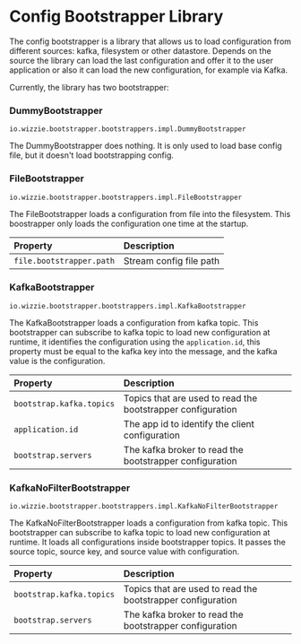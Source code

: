 # Config Bootstrapper Library

The config bootstrapper is a library that allows us to load configuration from different sources: kafka, filesystem or other datastore. Depends on the source the library can load the last configuration and offer it to the user application or also it can load the new configuration, for example via Kafka.

Currently, the library has two bootstrapper:

### DummyBootstrapper

`io.wizzie.bootstrapper.bootstrappers.impl.DummyBootstrapper`

The DummyBootstrapper does nothing. It is only used to load base config file, but it doesn't load bootstrapping config.

### FileBootstrapper

`io.wizzie.bootstrapper.bootstrappers.impl.FileBootstrapper`

The FileBootstrapper loads a configuration from file into the filesystem. This boostrapper only loads the configuration one time at the startup.

| Property     | Description     | 
| :------------- | :-------------  | 
| `file.bootstrapper.path`      | Stream config file path      |


### KafkaBootstrapper 

`io.wizzie.bootstrapper.bootstrappers.impl.KafkaBootstrapper`

The KafkaBootstrapper loads a configuration from kafka topic. This bootstrapper can subscribe to kafka topic to load new configuration at runtime, it identifies the configuration using the `application.id`, this property must be equal to the kafka key into the message, and the kafka value is the configuration.

| Property     | Description     | 
| :------------- | :-------------  | 
| `bootstrap.kafka.topics`      | Topics that are used to read the bootstrapper configuration      |
| `application.id`      | The app id to identify the client configuration      |
| `bootstrap.servers`      | The kafka broker to read the bootstrapper configuration      |

### KafkaNoFilterBootstrapper 

`io.wizzie.bootstrapper.bootstrappers.impl.KafkaNoFilterBootstrapper`

The KafkaNoFilterBootstrapper loads a configuration from kafka topic. This bootstrapper can subscribe to kafka topic to load new configuration at runtime. It loads all configurations inside bootstrapper topics. It passes the source topic, source key, and source value with configuration.

| Property     | Description     | 
| :------------- | :-------------  | 
| `bootstrap.kafka.topics`      | Topics that are used to read the bootstrapper configuration      |
| `bootstrap.servers`      | The kafka broker to read the bootstrapper configuration      |